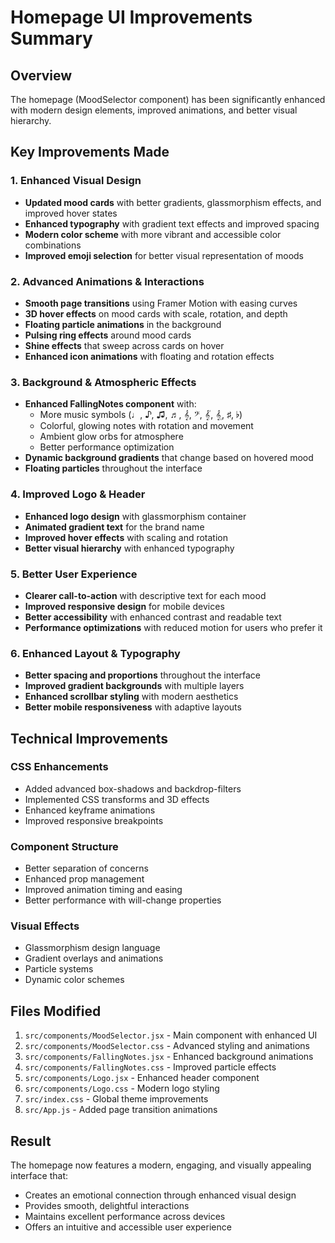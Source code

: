 # Homepage UI Improvements Summary

## Overview
The homepage (MoodSelector component) has been significantly enhanced with modern design elements, improved animations, and better visual hierarchy.

## Key Improvements Made

### 1. Enhanced Visual Design
- **Updated mood cards** with better gradients, glassmorphism effects, and improved hover states
- **Enhanced typography** with gradient text effects and improved spacing
- **Modern color scheme** with more vibrant and accessible color combinations
- **Improved emoji selection** for better visual representation of moods

### 2. Advanced Animations & Interactions
- **Smooth page transitions** using Framer Motion with easing curves
- **3D hover effects** on mood cards with scale, rotation, and depth
- **Floating particle animations** in the background
- **Pulsing ring effects** around mood cards
- **Shine effects** that sweep across cards on hover
- **Enhanced icon animations** with floating and rotation effects

### 3. Background & Atmospheric Effects
- **Enhanced FallingNotes component** with:
  - More music symbols (♩, ♪, ♫, ♬, 𝄞, 𝄢, 𝄟, 𝄠, ♯, ♭)
  - Colorful, glowing notes with rotation and movement
  - Ambient glow orbs for atmosphere
  - Better performance optimization
- **Dynamic background gradients** that change based on hovered mood
- **Floating particles** throughout the interface

### 4. Improved Logo & Header
- **Enhanced logo design** with glassmorphism container
- **Animated gradient text** for the brand name
- **Improved hover effects** with scaling and rotation
- **Better visual hierarchy** with enhanced typography

### 5. Better User Experience
- **Clearer call-to-action** with descriptive text for each mood
- **Improved responsive design** for mobile devices
- **Better accessibility** with enhanced contrast and readable text
- **Performance optimizations** with reduced motion for users who prefer it

### 6. Enhanced Layout & Typography
- **Better spacing and proportions** throughout the interface
- **Improved gradient backgrounds** with multiple layers
- **Enhanced scrollbar styling** with modern aesthetics
- **Better mobile responsiveness** with adaptive layouts

## Technical Improvements

### CSS Enhancements
- Added advanced box-shadows and backdrop-filters
- Implemented CSS transforms and 3D effects
- Enhanced keyframe animations
- Improved responsive breakpoints

### Component Structure
- Better separation of concerns
- Enhanced prop management
- Improved animation timing and easing
- Better performance with will-change properties

### Visual Effects
- Glassmorphism design language
- Gradient overlays and animations
- Particle systems
- Dynamic color schemes

## Files Modified
1. `src/components/MoodSelector.jsx` - Main component with enhanced UI
2. `src/components/MoodSelector.css` - Advanced styling and animations
3. `src/components/FallingNotes.jsx` - Enhanced background animations
4. `src/components/FallingNotes.css` - Improved particle effects
5. `src/components/Logo.jsx` - Enhanced header component
6. `src/components/Logo.css` - Modern logo styling
7. `src/index.css` - Global theme improvements
8. `src/App.js` - Added page transition animations

## Result
The homepage now features a modern, engaging, and visually appealing interface that:
- Creates an emotional connection through enhanced visual design
- Provides smooth, delightful interactions
- Maintains excellent performance across devices
- Offers an intuitive and accessible user experience
